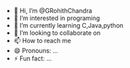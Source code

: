 - 👋 Hi, I’m @GRohithChandra
- 👀 I’m interested in programing
- 🌱 I’m currently learning C,Java,python
- 💞️ I’m looking to collaborate on 
- 📫 How to reach me 
- 😄 Pronouns: ...
- ⚡ Fun fact: ...

<!---
GRohithChandra/GRohithChandra is a ✨ special ✨ repository because its `README.md` (this file) appears on your GitHub profile.
You can click the Preview link to take a look at your changes.
--->
